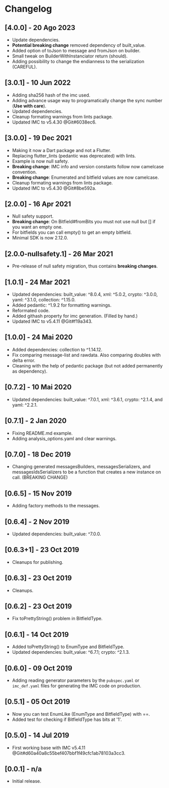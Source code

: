 # Changelog

## [4.0.0] - 20 Ago 2023

* Update dependencies.
* **Potential breaking change** removed dependency of built_value.
* Added option of toJson to message and fromJson on builder.
* Small tweak on BuilderWithInstanciator return (should).
* Adding possibility to change the endianness to the serialization (CAREFUL).

## [3.0.1] - 10 Jun 2022

* Adding sha256 hash of the imc used.
* Adding advance usage way to programatically change the sync number (**Use with care**).
* Updated dependencies.
* Cleanup formating warnings from lints package.
* Updated IMC to v5.4.30 @Git#6038ec6.

## [3.0.0] - 19 Dec 2021

* Making it now a Dart package and not a Flutter.
* Replacing flutter_lints (pedantic was deprecated) with lints.
* Example is now null safety.
* **Breaking change**: IMC info and version constants follow now camelcase convention.
* **Breaking change**: Enumerated and bitfield values are now camelcase.
* Cleanup formating warnings from lints package.
* Updated IMC to v5.4.30 @Git#8be592a.

## [2.0.0] - 16 Apr 2021

* Null safety support.
* **Breaking change**: On Bitfield#fromBits you must not use null but [] if you want an empty one.
* For bitfields you can call empty() to get an empty bitfield.
* Minimal SDK is now 2.12.0.

## [2.0.0-nullsafety.1] - 26 Mar 2021

* Pre-release of null safety migration, thus contains **breaking changes**.

## [1.0.1] - 24 Mar 2021

* Updated dependencies: built_value: ^8.0.4, xml: ^5.0.2, crypto: ^3.0.0, yaml: ^3.1.0, collection: ^1.15.0.
* Added pedantic: ^1.9.2 for formatting warnings.
* Reformated code.
* Added githash property for imc generation. (Filled by hand.)
* Updated IMC to v5.4.11 @Git#f19a343.

## [1.0.0] - 24 Mai 2020

* Added dependencies: collection to ^1.14.12.
* Fix comparing message-list and rawdata. Also comparing doubles with
  delta error.
* Cleaning with the help of pedantic package (but not added permanently
  as dependency).

## [0.7.2] - 10 Mai 2020

* Updated dependencies: built_value: ^7.0.1, xml: ^3.6.1, crypto: ^2.1.4,
  and yaml: ^2.2.1.

## [0.7.1] - 2 Jan 2020

* Fixing README.md example.
* Adding analysis_options.yaml and clear warnings.

## [0.7.0] - 18 Dec 2019

* Changing generated messagesBuilders, messagesSerializers, and
  messagesIdsSerializers to be a function that creates a new instance on call.
  (BREAKING CHANGE)

## [0.6.5] - 15 Nov 2019

* Adding factory methods to the messages.

## [0.6.4] - 2 Nov 2019

* Updated dependencies: built_value: ^7.0.0.

## [0.6.3+1] - 23 Oct 2019

* Cleanups for publishing.

## [0.6.3] - 23 Oct 2019

* Cleanups.

## [0.6.2] - 23 Oct 2019

* Fix toPrettyString() problem in BitfieldType.

## [0.6.1] - 14 Oct 2019

* Added toPrettyString() to EnumType and BitfieldType.
* Updated dependencies: built_value: ^6.7.1; crypto: ^2.1.3.

## [0.6.0] - 09 Oct 2019

* Adding reading generator parameters by the `pubspec.yaml` or `imc_def.yaml`
  files for generating the IMC code on production.

## [0.5.1] - 05 Oct 2019

* Now you can test EnumLike (EnumType and BitfieldType) with ==.
* Added test for checking if BitfieldType has bits at '1'.

## [0.5.0] - 14 Jul 2019

* First working base with IMC v5.4.11 @Git#d60a40a8c55bef407bbf1f49cfc1ab78103a3cc3.

## [0.0.1] - n/a

* Initial release.
